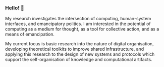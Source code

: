 ### Hello! 👋
My research investigates the intersection of computing, human-system interfaces, and emancipatory politics. I am interested in the potential of computing as a medium for thought, as a tool for collective action, and as a means of emancipation.

My current focus is basic research into the nature of digital organisation, developing theoretical toolkits to improve shared infrastructure, and applying this research to the design of new systems and protocols which support the self-organisation of knowledge and computational artifacts.

